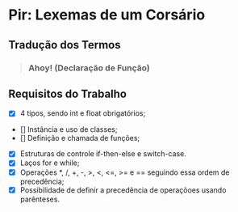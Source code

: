 # Pir: Lexemas de um Corsário

## <section>

## Tradução dos Termos

> ### Ahoy! (Declaração de Função)


## Requisitos do Trabalho

- [x] 4 tipos, sendo int e float obrigatórios;
- [] Instância e uso de classes;
- [] Definição e chamada de funções;
- [x] Estruturas de controle if-then-else e switch-case.
- [x] Laços for e while;
- [x] Operações *, /, +, -, >, <, <=, >= e == seguindo essa ordem de precedência;
- [x] Possibilidade de definir a precedência de operaçõoes usando parênteses.